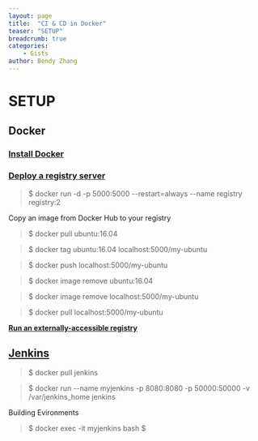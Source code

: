 ```yaml
---
layout: page
title:  "CI & CD in Docker"
teaser: "SETUP"
breadcrumb: true
categories:
    - Gists
author: Bendy Zhang
---
```


# SETUP

## Docker

### [Install Docker](https://docs.docker.com/engine/installation/#supported-platforms)

### [Deploy a registry server](https://docs.docker.com/registry/deploying/)
  
  > $ docker run -d -p 5000:5000 --restart=always --name registry registry:2
  
  Copy an image from Docker Hub to your registry
  
  > $ docker pull ubuntu:16.04
  
  > $ docker tag ubuntu:16.04 localhost:5000/my-ubuntu
  
  > $ docker push localhost:5000/my-ubuntu
  
  > $ docker image remove ubuntu:16.04
  
  > $ docker image remove localhost:5000/my-ubuntu
  
  > $ docker pull localhost:5000/my-ubuntu
  
  **[Run an externally-accessible registry](https://docs.docker.com/registry/deploying/#run-an-externally-accessible-registry)**

## [Jenkins](https://hub.docker.com/_/jenkins/)

  > $ docker pull jenkins
  
  > $ docker run --name myjenkins -p 8080:8080 -p 50000:50000 -v /var/jenkins_home jenkins
  
  Building Evironments
  
  > $ docker exec -it myjenkins bash
  > $ 
 

